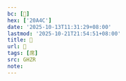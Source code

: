 ```yaml
---
bc: [𠩌]
hex: ['20A4C']
date: '2025-10-13T11:31:29+08:00'
lastmod: '2025-10-21T21:54:51+08:00'
title: 󰩧
url: 󰩧
tags: [席]
src: GHZR
note:
---
```

